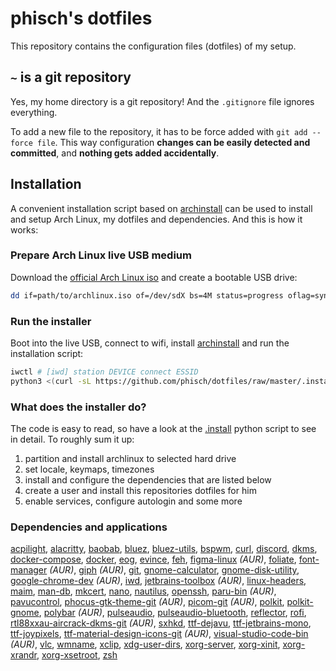 # phisch's dotfiles
This repository contains the configuration files (dotfiles) of my setup. 

## `~` is a git repository
Yes, my home directory is a git repository! And the `.gitignore` file ignores everything.

To add a new file to the repository, it has to be force added with `git add --force file`. This way configuration **changes can be easily detected and committed**, and **nothing gets added accidentally**.

## Installation
A convenient installation script based on [archinstall](https://archlinux.org/packages/extra/any/archinstall/) can be used to install and setup Arch Linux, my dotfiles and dependencies. And this is how it works:

### Prepare Arch Linux live USB medium
Download the [official Arch Linux iso](https://archlinux.org/download/) and create a bootable USB drive:

```sh
dd if=path/to/archlinux.iso of=/dev/sdX bs=4M status=progress oflag=sync
```

### Run the installer
Boot into the live USB, connect to wifi, install [archinstall](https://archlinux.org/packages/extra/any/archinstall/) and run the installation script:

```sh
iwctl # [iwd] station DEVICE connect ESSID
python3 <(curl -sL https://github.com/phisch/dotfiles/raw/master/.install)
```

### What does the installer do?
The code is easy to read, so have a look at the [.install](.install) python script to see in detail. To roughly sum it up:

1) partition and install archlinux to selected hard drive
2) set locale, keymaps, timezones
3) install and configure the dependencies that are listed below
4) create a user and install this repositories dotfiles for him
5) enable services, configure autologin and some more

### Dependencies and applications
[acpilight](https://archlinux.org/packages/community/any/acpilight/),
[alacritty](https://archlinux.org/packages/community/x86_64/alacritty/),
[baobab](https://archlinux.org/packages/extra/x86_64/baobab/),
[bluez](https://archlinux.org/packages/extra/x86_64/bluez/),
[bluez-utils](https://archlinux.org/packages/extra/x86_64/bluez-utils/),
[bspwm](https://archlinux.org/packages/community/x86_64/bspwm/),
[curl](https://www.archlinux.org/packages/core/x86_64/curl/),
[discord](https://archlinux.org/packages/community/x86_64/discord/),
[dkms](https://archlinux.org/packages/extra/any/dkms/),
[docker-compose](https://www.archlinux.org/packages/community/any/docker-compose/),
[docker](https://www.archlinux.org/packages/community/x86_64/docker/),
[eog](https://www.archlinux.org/packages/extra/x86_64/eog/),
[evince](https://archlinux.org/packages/extra/x86_64/evince/),
[feh](https://www.archlinux.org/packages/extra/x86_64/feh/),
[figma-linux](https://aur.archlinux.org/packages/figma-linux/) *(AUR)*,
[foliate](https://archlinux.org/packages/community/x86_64/foliate/),
[font-manager](https://aur.archlinux.org/packages/font-manager/) *(AUR)*,
[giph](https://aur.archlinux.org/packages/giph/) *(AUR)*,
[git](https://www.archlinux.org/packages/extra/x86_64/git/),
[gnome-calculator](https://www.archlinux.org/packages/extra/x86_64/gnome-calculator/),
[gnome-disk-utility](https://www.archlinux.org/packages/extra/x86_64/gnome-disk-utility/),
[google-chrome-dev](https://aur.archlinux.org/packages/google-chrome-dev/) *(AUR)*,
[iwd](https://archlinux.org/packages/community/x86_64/iwd/),
[jetbrains-toolbox](https://aur.archlinux.org/packages/jetbrains-toolbox/) *(AUR)*,
[linux-headers](https://archlinux.org/packages/core/x86_64/linux-headers/),
[maim](https://www.archlinux.org/packages/community/x86_64/maim/),
[man-db](https://archlinux.org/packages/core/x86_64/man-db/),
[mkcert](https://archlinux.org/packages/community/x86_64/mkcert/),
[nano](https://www.archlinux.org/packages/core/x86_64/nano/),
[nautilus](https://www.archlinux.org/packages/extra/x86_64/nautilus/),
[openssh](https://www.archlinux.org/packages/core/x86_64/openssh/),
[paru-bin](https://aur.archlinux.org/packages/paru-bin/) *(AUR)*,
[pavucontrol](https://www.archlinux.org/packages/extra/x86_64/pavucontrol/),
[phocus-gtk-theme-git](https://aur.archlinux.org/packages/phocus-gtk-theme-git/) *(AUR)*,
[picom-git](https://aur.archlinux.org/packages/picom-git/) *(AUR)*,
[polkit](https://archlinux.org/packages/extra/x86_64/polkit/),
[polkit-gnome](https://archlinux.org/packages/community/x86_64/polkit-gnome/),
[polybar](https://aur.archlinux.org/packages/polybar/) *(AUR)*,
[pulseaudio](https://www.archlinux.org/packages/extra/x86_64/pulseaudio/),
[pulseaudio-bluetooth](https://archlinux.org/packages/extra/x86_64/pulseaudio-bluetooth/),
[reflector](https://archlinux.org/packages/community/any/reflector/),
[rofi](https://archlinux.org/packages/community/x86_64/rofi/),
[rtl88xxau-aircrack-dkms-git](https://aur.archlinux.org/packages/rtl88xxau-aircrack-dkms-git/) *(AUR)*,
[sxhkd](https://archlinux.org/packages/community/x86_64/sxhkd/),
[ttf-dejavu](https://www.archlinux.org/packages/extra/any/ttf-dejavu/),
[ttf-jetbrains-mono](https://archlinux.org/packages/community/any/ttf-jetbrains-mono/),
[ttf-joypixels](https://archlinux.org/packages/community/any/ttf-joypixels/),
[ttf-material-design-icons-git](https://aur.archlinux.org/packages/ttf-material-design-icons-git/) *(AUR)*,
[visual-studio-code-bin](https://aur.archlinux.org/packages/visual-studio-code-bin/) *(AUR)*,
[vlc](https://www.archlinux.org/packages/extra/x86_64/vlc/),
[wmname](https://www.archlinux.org/packages/community/x86_64/wmname/),
[xclip](https://archlinux.org/packages/extra/x86_64/xclip/),
[xdg-user-dirs](https://www.archlinux.org/packages/extra/x86_64/xdg-user-dirs/),
[xorg-server](https://www.archlinux.org/packages/extra/x86_64/xorg-server/),
[xorg-xinit](https://www.archlinux.org/packages/extra/x86_64/xorg-xinit/),
[xorg-xrandr](https://www.archlinux.org/packages/extra/x86_64/xorg-xrandr/),
[xorg-xsetroot](https://www.archlinux.org/packages/extra/x86_64/xorg-xsetroot/),
[zsh](https://www.archlinux.org/packages/extra/x86_64/zsh/)
